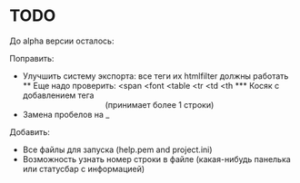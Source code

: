 TODO
====
До alpha версии осталось:

Поправить:
* Улучшить систему экспорта: все теги их htmlfilter должны работать
** Еще надо проверить: <span </span> <font </font>  <table </table> <tr <tr> </tr> <td <td> </td> <th> <th </th>
*** Косяк с добавлением тега <center> (принимает более 1 строки)
* Замена пробелов на _

Добавить:
* Все файлы для запуска (help.pem and project.ini)
* Возможность узнать номер строки в файле (какая-нибудь панелька или статусбар с информацией)

